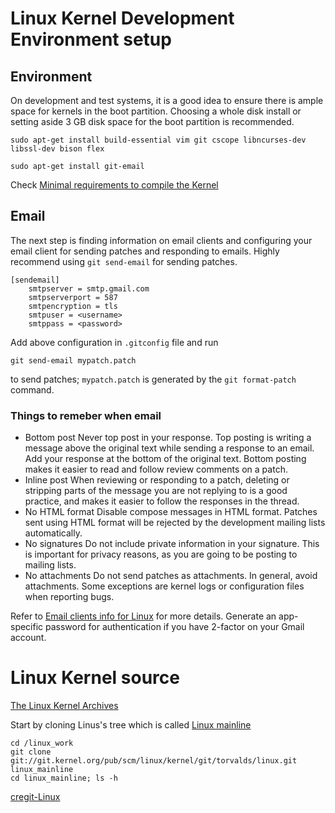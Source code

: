 # Linux Kernel Development Environment setup

## Environment

On development and test systems, it is a good idea to ensure there is ample space for kernels in the boot partition.
Choosing a whole disk install or setting aside 3 GB disk space for the boot partition is recommended.

	sudo apt-get install build-essential vim git cscope libncurses-dev libssl-dev bison flex

	sudo apt-get install git-email

Check [Minimal requirements to compile the Kernel](https://www.kernel.org/doc/html/latest/process/changes.html)

## Email

The next step is finding information on email clients and configuring your email client for sending patches and responding to emails.
Highly recommend using `git send-email` for sending patches.

    [sendemail]
        smtpserver = smtp.gmail.com
        smtpserverport = 587
        smtpencryption = tls
        smtpuser = <username>
        smtppass = <password>

Add above configuration in `.gitconfig` file and run 
    
    git send-email mypatch.patch

to send patches; `mypatch.patch` is generated by the `git format-patch` command.

### Things to remeber when email

- Bottom post
    Never top post in your response. Top posting is writing a message above the original text while sending a response to an email. 
    Add your response at the bottom of the original text. Bottom posting makes it easier to read and follow review comments on a patch.
- Inline post
    When reviewing or responding to a patch, deleting or stripping parts of the message you are not replying to is a good practice,
    and makes it easier to follow the responses in the thread.
- No HTML format
    Disable compose messages in HTML format. Patches sent using HTML format will be rejected
    by the development mailing lists automatically.
- No signatures
    Do not include private information in your signature.
    This is important for privacy reasons, as you are going to be posting to mailing lists.
- No attachments
    Do not send patches as attachments.
    In general, avoid attachments. Some exceptions are kernel logs or configuration files when reporting bugs.

Refer to [Email clients info for Linux](https://www.kernel.org/doc/html/latest/process/email-clients.html) for more details.
Generate an app-specific password for authentication if you have 2-factor on your Gmail account.

# Linux Kernel source
[The Linux Kernel Archives](https://www.kernel.org/)

Start by cloning Linus's tree which is called [Linux mainline](https://git.kernel.org/pub/scm/linux/kernel/git/torvalds/linux.git/)

    cd /linux_work
    git clone git://git.kernel.org/pub/scm/linux/kernel/git/torvalds/linux.git linux_mainline
    cd linux_mainline; ls -h
    
[cregit-Linux](https://cregit.linuxsources.org/)

